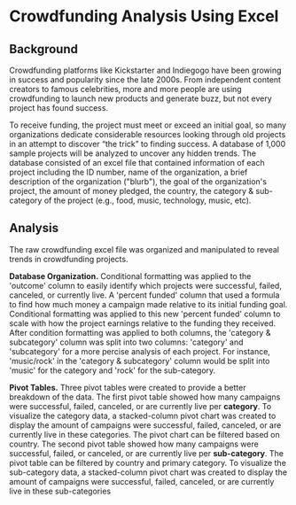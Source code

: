 # Crowdfunding Analysis Using Excel

## Background
Crowdfunding platforms like Kickstarter and Indiegogo have been growing in success and popularity since the late 2000s. From independent content creators to famous celebrities, more and more people are using crowdfunding to launch new products and generate buzz, but not every project has found success.

To receive funding, the project must meet or exceed an initial goal, so many organizations dedicate considerable resources looking through old projects in an attempt to discover “the trick” to finding success. A database of 1,000 sample projects will be analyzed to uncover any hidden trends. The database consisted of an excel file that contained information of each project including the ID number, name of the organization, a brief description of the organization ("blurb"), the goal of the organization's project, the amount of money pledged, the country, the category & sub-category of the project (e.g., food, music, technology, music, etc).

## Analysis
The raw crowdfunding excel file was organized and manipulated to reveal trends in crowdfunding projects. 

**Database Organization.** Conditional formatting was applied to the 'outcome' column to easily identify which projects were successful, failed, canceled, or currently live. A 'percent funded' column that used a formula to find how much money a campaign made relative to its initial funding goal. Conditional formatting was applied to this new 'percent funded' column to scale with how the project earnings relative to the funding they received. After condition formatting was applied to both columns, the 'category & subcategory' column was split into two columns: 'category' and 'subcategory' for a more percise analysis of each project. For instance, 'music/rock' in the 'category & subcategory' column would be split into 'music' for the category and 'rock' for the sub-category.

**Pivot Tables.** Three pivot tables were created to provide a better breakdown of the data. The first pivot table showed how many campaigns were successful, failed, canceled, or are currently live per **category**. To visualize the category data, a stacked-column pivot chart was created to display the amount of campaigns were successful, failed, canceled, or are currently live in these categories. The pivot chart can be filtered based on country. The second pivot table showed how many campaigns were successful, failed, or canceled, or are currently live per **sub-category**. The pivot table can be filtered by country and primary category. To visualize the sub-category data, a stacked-column pivot chart was created to display the amount of campaigns were successful, failed, canceled, or are currently live in these sub-categories
